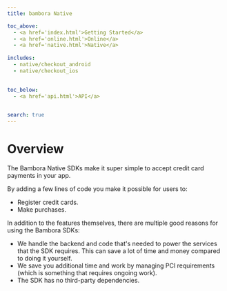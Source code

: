 ```yaml
---
title: bambora Native

toc_above:
  - <a href='index.html'>Getting Started</a>
  - <a href='online.html'>Online</a>
  - <a href='native.html'>Native</a>
  
includes:
  - native/checkout_android
  - native/checkout_ios

  
toc_below:
  - <a href='api.html'>API</a>

  
search: true
---
```

# Overview

The Bambora Native SDKs make it super simple to accept credit card payments in your app. 

By adding a few lines of code you make it possible for users to:

* Register credit cards.
* Make purchases.

In addition to the features themselves, there are multiple good reasons for using the Bambora SDKs:

* We handle the backend and code that's needed to power the services that the SDK requires. This can save a lot of time and money compared to doing it yourself.
* We save you additional time and work by managing PCI requirements (which is something that requires ongoing work).
* The SDK has no third-party dependencies.